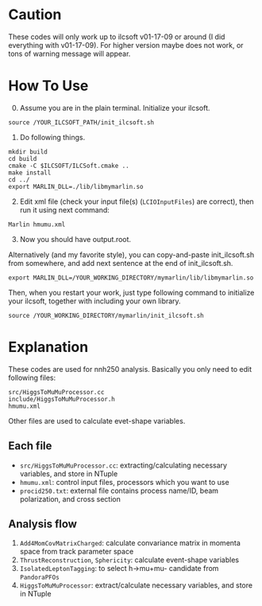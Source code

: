 # Caution
These codes will only work up to ilcsoft v01-17-09 or around (I did everything with v01-17-09).
For higher version maybe does not work, or tons of warning message will appear.

# How To Use
0. Assume you are in the plain terminal. Initialize your ilcsoft.
```
source /YOUR_ILCSOFT_PATH/init_ilcsoft.sh
```
1. Do following things.  
```
mkdir build
cd build  
cmake -C $ILCSOFT/ILCSoft.cmake ..  
make install  
cd ../  
export MARLIN_DLL=./lib/libmymarlin.so
```  
2. Edit xml file (check your input file(s) (`LCIOInputFiles`) are correct), then run it using next command:
```
Marlin hmumu.xml
```
3. Now you should have output.root.

Alternatively (and my favorite style), you can copy-and-paste init_ilcsoft.sh from somewhere, and add next sentence at the end of init_ilcsoft.sh.  
```
export MARLIN_DLL=/YOUR_WORKING_DIRECTORY/mymarlin/lib/libmymarlin.so
```
Then, when you restart your work, just type following command to initialize your ilcsoft, together with including your own library.
```
source /YOUR_WORKING_DIRECTORY/mymarlin/init_ilcsoft.sh
```

# Explanation
These codes are used for nnh250 analysis.
Basically you only need to edit following files:
```
src/HiggsToMuMuProcessor.cc  
include/HiggsToMuMuProcessor.h  
hmumu.xml
```
Other files are used to calculate evet-shape variables.

## Each file
- `src/HiggsToMuMuProcessor.cc`: extracting/calculating necessary variables, and store in NTuple
- `hmumu.xml`: control input files, processors which you want to use
- `procid250.txt`: external file contains process name/ID, beam polarization, and cross section

## Analysis flow
1. `Add4MomCovMatrixCharged`: calculate convariance matrix in momenta space from track parameter space
2. `ThrustReconstruction`, `Sphericity`: calculate event-shape variables
3. `IsolatedLeptonTagging`: to select h->mu+mu- candidate from `PandoraPFOs`
4. `HiggsToMuMuProcessor`: extract/calculate necessary variables, and store in NTuple
